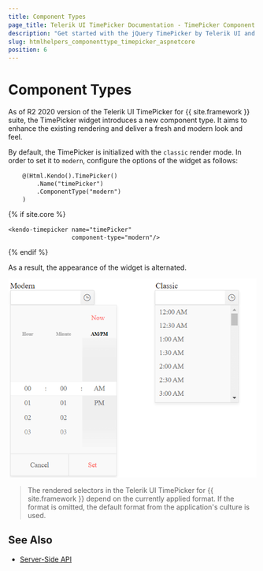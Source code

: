 ```yaml
---
title: Component Types
page_title: Telerik UI TimePicker Documentation - TimePicker Component Types
description: "Get started with the jQuery TimePicker by Telerik UI and learn how to enable the modern component type."
slug: htmlhelpers_componenttype_timepicker_aspnetcore
position: 6
---
```


# Component Types

As of R2 2020 version of the Telerik UI TimePicker for {{ site.framework }} suite, the TimePicker widget introduces a new component type. It aims to enhance the existing rendering and deliver a fresh and modern look and feel. 

By default, the TimePicker is initialized with the `classic` render mode. In order to set it to `modern`, configure the options of the widget as follows:

```HtmlHelper
    @(Html.Kendo().TimePicker()
        .Name("timePicker")
        .ComponentType("modern")
    )
```
{% if site.core %}
```TagHelper
<kendo-timepicker name="timePicker"
                  component-type="modern"/>
```
{% endif %}

As a result, the appearance of the widget is alternated. 

![{{ site.product_short }} TimePicker comparison between the component types](../../../images/modern-classic-timepicker.png)

> The rendered selectors in the Telerik UI TimePicker for {{ site.framework }} depend on the currently applied format. If the format is omitted, the default format from the application's culture is used. 

## See Also

* [Server-Side API](/api/timepicker)

